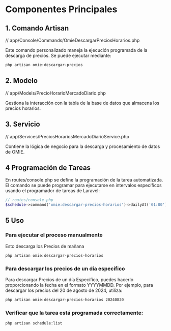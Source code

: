 # Componentes Principales

## 1. Comando Artisan

// app/Console/Commands/OmieDescargarPreciosHorarios.php

Este comando personalizado maneja la ejecución programada de la descarga de precios. Se puede ejecutar mediante:

```bash
php artisan omie:descargar-precios
```

## 2. Modelo

// app/Models/PrecioHorarioMercadoDiario.php

Gestiona la interacción con la tabla de la base de datos que almacena los precios horarios.

## 3. Servicio

// app/Services/PreciosHorariosMercadoDiarioService.php

Contiene la lógica de negocio para la descarga y procesamiento de datos de OMIE.

## 4 Programación de Tareas
En routes/console.php se define la programación de la tarea automatizada. 
El comando se puede programar para ejecutarse en intervalos específicos usando el programador de tareas de Laravel:
```php
// routes/console.php
$schedule->command('omie:descargar-precios-horarios')->dailyAt('01:00');
```

## 5 Uso

### Para ejecutar el proceso manualmente
Esto descarga los Precios de mañana
```bash
php artisan omie:descargar-precios-horarios
```

### Para descargar los precios de un día específico

Para descargar Precios de un día Específico, puedes hacerlo proporcionando la fecha en el formato YYYYMMDD. 
Por ejemplo, para descargar los precios del 20 de agosto de 2024, utiliza:

```bash
php artisan omie:descargar-precios-horarios 20240820
```

### Verificar que la tarea está programada correctamente:
```bash
php artisan schedule:list
```